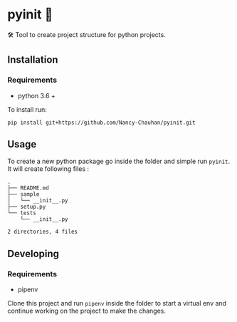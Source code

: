 # pyinit 🐍

🛠️ Tool to create project structure for python projects.

## Installation 

### Requirements 
- python 3.6 +

To install run: 

`pip install git+https://github.com/Nancy-Chauhan/pyinit.git`

## Usage 

To create a new python package go inside the folder and simple run `pyinit`.
It will create following files : 

```
.
├── README.md
├── sample
│   └── __init__.py
├── setup.py
└── tests
    └── __init__.py

2 directories, 4 files
```
## Developing 

### Requirements
- pipenv 

Clone this project and run `pipenv` inside the folder to start a virtual env and continue working on the 
project to make the changes.



